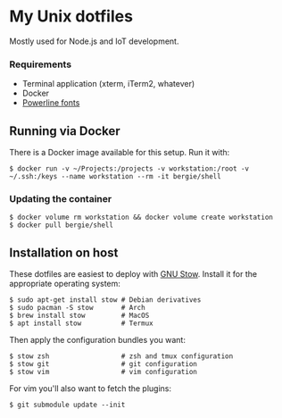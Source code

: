 My Unix dotfiles
================

Mostly used for Node.js and IoT development.

### Requirements

* Terminal application (xterm, iTerm2, whatever)
* Docker
* [Powerline fonts](https://github.com/powerline/fonts)

## Running via Docker

There is a Docker image available for this setup. Run it with:

```shell
$ docker run -v ~/Projects:/projects -v workstation:/root -v ~/.ssh:/keys --name workstation --rm -it bergie/shell
```

### Updating the container

```shell
$ docker volume rm workstation && docker volume create workstation
$ docker pull bergie/shell
```

## Installation on host

These dotfiles are easiest to deploy with [GNU Stow](https://www.gnu.org/software/stow/). Install it for the appropriate operating system:

```term
$ sudo apt-get install stow # Debian derivatives
$ sudo pacman -S stow       # Arch
$ brew install stow         # MacOS
$ apt install stow          # Termux
```

Then apply the configuration bundles you want:

```term
$ stow zsh                  # zsh and tmux configuration
$ stow git                  # git configuration
$ stow vim                  # vim configuration
```

For vim you'll also want to fetch the plugins:

```term
$ git submodule update --init
```
